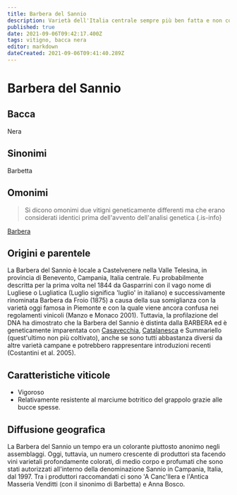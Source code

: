 ```yaml
---
title: Barbera del Sannio
description: Varietà dell'Italia centrale sempre più ben fatta e non collegata alle Barbera più settentrionali.
published: true
date: 2021-09-06T09:42:17.400Z
tags: vitigno, bacca nera
editor: markdown
dateCreated: 2021-09-06T09:41:40.289Z
---
```


# Barbera del Sannio

## Bacca
Nera
## Sinonimi
Barbetta

## Omonimi
> Si dicono omonimi due vitigni geneticamente differenti ma che erano considerati identici prima dell'avvento dell'analisi genetica
{.is-info}

[Barbera](/vitigni/bacca-nera/barbera)

## Origini e parentele
La Barbera del Sannio è locale a Castelvenere nella Valle Telesina, in provincia di Benevento, Campania, Italia centrale. Fu probabilmente descritta per la prima volta nel 1844 da Gasparrini con il vago nome di Lugliese o Lugliatica (Luglio significa 'luglio' in italiano) e successivamente rinominata Barbera da Froio (1875) a causa della sua somiglianza con la varietà oggi famosa in Piemonte e con la quale viene ancora confusa nei regolamenti vinicoli (Manzo e Monaco 2001). Tuttavia, la profilazione del DNA ha dimostrato che la Barbera del Sannio è distinta dalla BARBERA ed è geneticamente imparentata con [Casavecchia](/vitigni/bacca-nera/casavecchia), [Catalanesca](/vitigni/bacca-nera/catalanesca) e Summariello (quest'ultimo non più coltivato), anche se sono tutti abbastanza diversi da altre varietà campane e potrebbero rappresentare introduzioni recenti (Costantini et al. 2005).
 

## Caratteristiche viticole
- Vigoroso
- Relativamente resistente al marciume botritico del grappolo grazie alle bucce spesse.

## Diffusione geografica
La Barbera del Sannio un tempo era un colorante piuttosto anonimo negli assemblaggi. Oggi, tuttavia, un numero crescente di produttori sta facendo vini varietali profondamente colorati, di medio corpo e profumati che sono stati autorizzati all'interno della denominazione Sannio in Campania, Italia, dal 1997. Tra i produttori raccomandati ci sono 'A Canc'llera e l'Antica Masseria Venditti (con il sinonimo di Barbetta) e Anna Bosco.